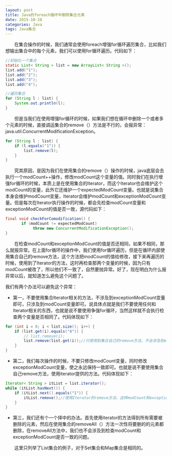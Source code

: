 ```yaml
---
layout: post
title: Java的foreach循环中删除集合元素
date: 2015-10-28
categories: Java
tags: Java集合
---
```


　　在集合操作的时候，我们通常会使用foreach增强for循环遍历集合，比如我们想输出集合中的每个元素，我们可以使用for循环遍历。代码如下：

```java
​//初始化一个集合
static List< String > list = new ArrayList< String >();
list.add("1");
list.add("2");
list.add("3");
list.add("4");

​//遍历集合
for (String l : list) {
	System.out.println(l);
}
```

　　但是当我们在使用增强for循环的时候，如果我们想在循环中删除一个或者多个元素的时候，直接调运集合的remove（）方法是不行的，会报异常：java.util.ConcurrentModificationException。

```java
for (String l : list) {
	if (l.equals("1")) {
		list.remove(l);
	}
}
```

　　究其原因，是因为我们在使用集合的remove（）操作的时候，java底层会去执行一个modCount++操作，修改modCount这个变量的值。同时我们在执行增强for循环的时候，本质上是在使用集合的Iterator，而这个Iterator也会维护这个modCount的变量，此外它还维护一个expectedModCount变量。也就是说集合本身会维护modCount变量，Iterator会维护modCount和exceptionModCount变量。但是每次在Iterator执行操作的时候，都会先检查modCount变量和exceptionModCount的值是否一致，源代码如下：

```java
final void checkForComodification() {
       if (modCount != expectedModCount)
            throw new ConcurrentModificationException();
}
```

　　在检查modCount和exceptionModCount的值是否还相同，如果不相同，那么就报异常。在上面for循环的操作中，我们使用for循环遍历，但是在循环内部使用集合自己的remove方法，这个方法把modCount的值给修改，接下来再遍历的时候，使用到了Iterator的方法，这时再检查那两个变量的时候，因为只有modCount被改了，所以他们不一致了，自然要抛异常。好了，现在明白为什么报异常以后，就知道怎么避免这个问题了。

我们有两个办法可以避免这个异常：

- 第一，不要使用集合Iterator相关的方法，不涉及到exceptionModCount变量即可，只涉及到modCount变量即可。说具体点就是我们不要使用任何和Iterator相关的东西，也就是说不要使用争强for循环，当然这样就不会执行检查两个变量是否相同了。代码体现如下：

```java
for (int i = 0; i < list.size(); i++) {
	if (list.get(i).equals("4")) {
		// list.remove(i);
		list.remove(list.get(i));//只使用到集合自己的remove方法，不会涉及到exceptionModCount
	}
}
```

- 第二，我们每次操作的时候，不要只修改modCount变量，同时修改exceptionModCount变量，使之永远保持一致即可。也就是说不要使用集合自己remove方法，使用iterator提供的方法。代码体现如下：

```java
Iterator< String > itList = list.iterator();
while (itList.hasNext()) {
	if (itList.next().equals("1")) {
		itList.remove();//使用Iterator的remove方法，这样modCount和exceptionModCount永远是一致的
	}
}
```

- 第三，我们还有个一个择中的办法。首先使用iterator的方法得到所有需要被删除的元素，然后在使用集合的removeAll（）方法一次性将要删的的元素都删除，在removeAll方法中，我们也不会涉及到检查modCount和exceptionModCount是否一致的问题。

　　这里只列举了List集合的例子，对于Set集合和Map集合是相同的。

​
